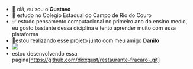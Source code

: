 - 👋 olá, eu sou o **Gustavo**
- 👀 estudo no Colegio Estadual do Campo de Rio do Couro 
- ✅ estudo pensamento computacional no primeiro ano do ensino medio, eu gosto bastante dessa diciplina e tento aprender muito com essa plataforma
- 🤝estou realizando esse projeto junto com meu amigo **Danilo**
- ![](https://files.tecnoblog.net/wp-content/uploads/2022/10/github-simbolo.jpg)
- estou desenvolvendo essa pagina[https://github.com/dixxgust/restaurante-fracaro-.git]

<!---
dixxgust/dixxgust is a ✨ special ✨ repository because its `README.md` (this file) appears on your GitHub profile.
You can click the Preview link to take a look at your changes.
--->

